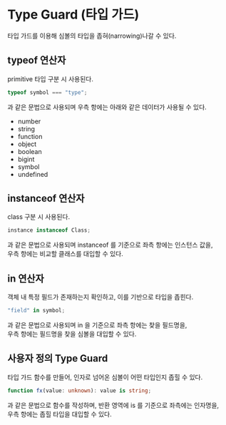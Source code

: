 # Type Guard (타입 가드)

타입 가드를 이용해 심볼의 타입을 좁혀(narrowing)나갈 수 있다.

## typeof 연산자

primitive 타입 구분 시 사용된다.

```typescript
typeof symbol === "type";
```

과 같은 문법으로 사용되며 우측 항에는 아래와 같은 데이터가 사용될 수 있다.

- number
- string
- function
- object
- boolean
- bigint
- symbol
- undefined

## instanceof 연산자

class 구분 시 사용된다.

```typescript
instance instanceof Class;
```

과 같은 문법으로 사용되며 instanceof 를 기준으로 좌측 항에는 인스턴스 값을,<br>
우측 항에는 비교할 클래스를 대입할 수 있다.

## in 연산자

객체 내 특정 필드가 존재하는지 확인하고, 이를 기반으로 타입을 좁힌다.

```typescript
"field" in symbol;
```

과 같은 문법으로 사용되며 in 을 기준으로 좌측 항에는 찾을 필드명을,<br>
우측 항에는 필드명을 찾을 심볼을 대입할 수 있다.

## 사용자 정의 Type Guard

타입 가드 함수를 만들어, 인자로 넘어온 심볼이 어떤 타입인지 좁힐 수 있다.

```typescript
function fx(value: unknown): value is string;
```

과 같은 문법으로 함수를 작성하며, 반환 영역에 is 를 기준으로 좌측에는 인자명을,<br>
우측 항에는 좁힐 타입을 대입할 수 있다.
